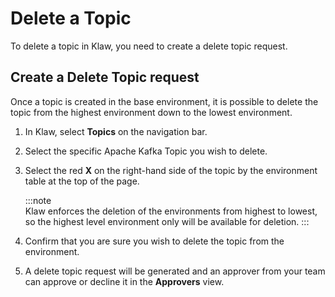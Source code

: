 # Delete a Topic

To delete a topic in Klaw, you need to create a delete topic request.

## Create a Delete Topic request

Once a topic is created in the base environment, it is possible to
delete the topic from the highest environment down to the lowest
environment.

1. In Klaw, select **Topics** on the navigation bar.
2. Select the specific Apache Kafka Topic you wish to delete.
3. Select the red **X** on the right-hand side of the topic by the environment table at the top of the page.

   :::note  
   Klaw enforces the deletion of the environments from highest to lowest, so the highest level environment only will be available for deletion.
   :::

4. Confirm that you are sure you wish to delete the topic from the
   environment.
5. A delete topic request will be generated and an approver from your
   team can approve or decline it in the **Approvers** view.
